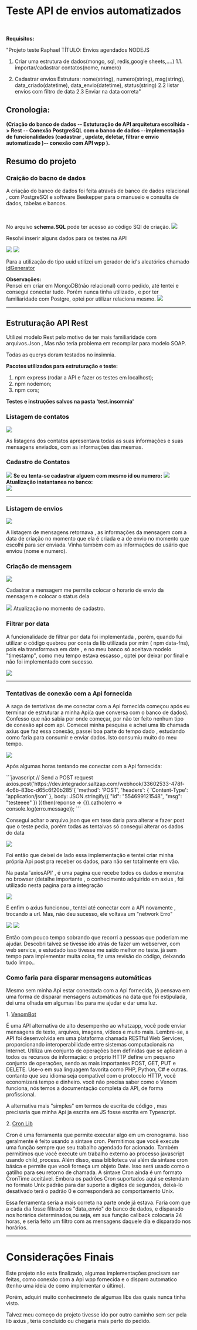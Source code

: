 <h1>Teste API de envios automatizados</h1>
<br>

**Requisitos:**
<p>"Projeto teste Raphael
TÍTULO: Envios agendados NODEJS

1. Criar uma estrutura de dados(mongo, sql, redis,google sheets,....)
1.1. importar/cadastrar contatos(nome, numero)

2. Cadastrar envios
 Estrutura:
  nome(string),
  numero(string),
  msg(string),
  data_criado(datetime),
  data_envio(datetime),
  status(string)
2.2 listar envios com filtro de data
2.3 Enviar na data correta"</p>

<h2> Cronologia:</h2>
 <strong>(Criação do banco de dados -- Estuturação de API arquitetura escolhida -> Rest -- Conexão PostgreSQL com o banco de dados --implementação de funcionalidades (cadastrar , update, deletar, filtrar e envio automatizado )-- conexão com API wpp  ). </strong>

 <br>
 <h2>Resumo do projeto</h2>

<h3>Craição do bacno de dados</h3>
<p> A criação do banco de dados foi feita através de banco de dados relacional , com PostgreSQl e software Beekepper para o manuseio e consulta de dados, tabelas e bancos.</p>
<br>
<p>No arquivo <strong>schema.SQL</strong> pode ter acesso ao código SQl de criação.
<img src ='capturaBEKEPPER.PNG'/>
<br>
<p> Resolvi inserir alguns dados para os testes na API </p>
<img src='dataship.PNG'/>
<img src='datacontacts.PNG'/>

<p>Para a utilização do tipo uuid utilizei um gerador de id's aleatórios chamado <a href = 'https://www.uuidgenerator.net'>idGenerator</a>
<br>
<p> <strong>Observações:</strong><br>
Pensei em criar em MongoDB(não relacional) como pedido, até tentei e consegui conectar tudo. Porém nunca tinha utilizado , e por ter familiaridade com Postgre,  optei por utilizar relaciona mesmo.
<img src= 'dataBaseMongo.PNG'>

---
<h2> Estruturação  API Rest </h2>

<p> Utilizei modelo Rest pelo motivo de ter mais familiaridade com arquivos.Json , Mas não teria problema em recompilar para  modelo SOAP. </p>
<p> Todas as querys doram testados no insimnia.</p>
<strong>Pacotes utilizados para estruturação e teste:</strong>

1. npm express (rodar a API e fazer os testes em localhost);
2. npm nodemon;
3. npm cors;

<strong>Testes e instruções salvos na pasta 'test.insomnia' </strong>

<h3>Listagem de contatos</h3>
<img src='listagemcontacts.PNG'/>
<p> As listagens dos contatos apresentava todas as suas informações e suas mensagens enviados, com as informações das mesmas.

<h3>Cadastro de Contatos</h3>
<img src='cadastro.PNG'/>
<strong> Se eu tenta-se cadastrar alguem com mesmo id ou numero:</strong>
<img src='duo.PNG'/>
<strong> Atualização instantanea no banco:</strong><br>
<img src='atualização.PNG'/>

---

<h3> Listagem de envios</h3>

<img src='listagemMsg.PNG'/>

<p> A listagem de mensagens retornava , as informações da mensagem com a data de criação no momento que ela é criada e a de envio no momento que escolhi para ser enviada. Vinha tambèm com as informações do usário que enviou (nome e numero). </p>

<h3>Criação de mensagem </h3>
<img src ='cadastrarMsg.PNG'>
<p>Cadastrar a mensagem me permite colocar o horario de envio da mensagem e colocar o status dela</p>
<img src='database.PNG'/>
Atualização no momento de cadastro.

<h3>Filtrar por data</h3>

<p>A funcionalidade de filtrar por data foi implementada , porém,  quando fui utilizar o código quebrou por conta da lib utilizada por mim ( npm data-fns), pois ela transformava em date , e no meu banco só aceitava modelo "timestamp", como meu tempo estava escasso , optei por deixar por final e não foi implementado com sucesso. </p>

<img src='API-teste\data.PNG'/>

---

<h3>Tentativas de conexão com a Api fornecida</h3>

<p>A saga de tentativas de me conectar com a Api fornecida começou após eu terminar de estruturar a minha Api(a que conversa com o banco de dados).
Confesso que não sabia por onde começar, por não ter feito nenhum tipo de conexão api com api.
Comecei minha pesquisa e achei uma lib chamada axius que faz essa conexão, passei boa parte do tempo dado , estudando como faria para consumir e enviar dados. Isto consumiu muito do meu tempo.</p>
<img src='API-teste\a.PNG'>
<br>
<p>Após algumas horas tentando me conectar com a Api fornecida:</p>
```javascript
// Send a POST request
axios.post('https://dev.integrador.saltzap.com/webhook/33602533-478f-4c6b-83bc-d65c6f20b285'{
  'method': 'POST',
  'headers': {
    'Content-Type': 'application/json'
  },
  body: JSON.stringify({
    "id": "554699121548",
    "msg": "testeeee"
  })
})then(reponse => {}).cathc(erro => console.log(erro.message));
```
<p>Consegui achar o arquivo.json que em tese daria para alterar e fazer post que o teste pedia, porém todas as tentaivas só consegui alterar os dados do data</p>
<img src='consegui.PNG'>

<p>Foi então que deixei de lado essa implementação e tentei criar minha própria Api post pra receber os dados, para nâo ser totalmente em vão. </p>

<p>Na pasta 'axiosAPI' , é uma pagina que recebe todos os dados e monstra no browser (detalhe importante , o conhecimento adquirido em axius , foi utilizado nesta pagina para a integração</p>

<img src ='tentativa.PNG'>
<p> E enfim o axius funcionou , tentei até conectar com a API novamente , trocando a url. Mas, não deu sucesso, ele voltava um "network Erro"</p>
<img src='12515.PNG'>

<img src='ten.PNG'>

<p>Então com pouco tempo sobrando que recorri a pessoas que poderiam me ajudar.
Descobri  talvez se tivesse ido atrás de fazer um webserver, com web service, e estudado isso tivesse me saído melhor no teste.
já sem tempo para implementar muita coisa, fiz uma revisão do código, deixando tudo limpo..
</p>
<h3>Como faria para disparar mensagens automáticas</h3>

<p>Mesmo sem minha Api estar conectada com a Api fornecida, já pensava em uma forma de disparar mensagens automáticas na data que foi estipulada, dei uma olhada em algumas libs para me ajudar e dar uma luz.</p>
1.
<a href='https://github.com/orkestral/venom'>VenomBot</a>
<p>É uma API alternativa de alto desempenho ao whatzapp, você pode enviar mensagens de texto, arquivos, imagens, vídeos e muito mais.
Lembre-se, a API foi desenvolvida em uma plataforma chamada RESTful Web Services, proporcionando interoperabilidade entre sistemas computacionais na Internet.
Utiliza um conjunto de operações bem definidas que se aplicam a todos os recursos de informação: o próprio HTTP define um pequeno conjunto de operações, sendo as mais importantes POST, GET, PUT e DELETE.
Use-o em sua linguagem favorita como PHP, Python, C# e outras. contanto que seu idioma seja compatível com o protocolo HTTP, você economizará tempo e dinheiro. você não precisa saber como o Venom funciona, nós temos a documentação completa da API, de forma profissional.

A alternativa mais "simples" em termos de escrita de código , mas precisaria que minha Api ja escrita em JS fosse escrita em Typescript.
</p>
2. <a href='https://www.npmjs.com/package/cron'>Cron Lib</a>
<p>Cron é uma ferramenta que permite executar algo em um cronograma. Isso geralmente é feito usando a sintaxe cron. Permitimos que você execute uma função sempre que seu trabalho agendado for acionado. Também permitimos que você execute um trabalho externo ao processo javascript usando child_process. Além disso, essa biblioteca vai além da sintaxe cron básica e permite que você forneça um objeto Date. Isso será usado como o gatilho para seu retorno de chamada. A sintaxe Cron ainda é um formato CronTime aceitável. Embora os padrões Cron suportados aqui se estendam no formato Unix padrão para dar suporte a dígitos de segundos, deixá-lo desativado terá o padrão 0 e corresponderá ao comportamento Unix.

Essa ferramenta seria a mais correta na parte onde já estava.
Faria com que a cada dia fosse filtrado os "data_envio" do banco de dados, e disparado nos horários determinados,ou seja, em sua função callback colocaria 24 horas, e seria feito um filtro com as mensagens daquele dia e disparado nos horários.
</p>

---

<h1>Considerações Finais</h1>

<p>Este projeto não esta finalizado, algumas implementações precisam ser feitas, como conexão com a Api wpp fornecida e o disparo automatico (tenho uma ideia de como implementar o último).

Porém, adquiri muito conhecimneto de algumas libs das quais nunca tinha visto.

Talvez meu começo do projeto tivesse ido por outro caminho sem ser pela lib axius , teria concluido ou chegaria mais perto do pedido.
</p>
